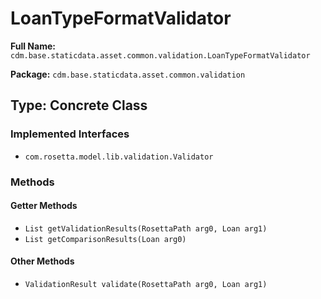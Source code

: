 # LoanTypeFormatValidator

**Full Name:** `cdm.base.staticdata.asset.common.validation.LoanTypeFormatValidator`

**Package:** `cdm.base.staticdata.asset.common.validation`

## Type: Concrete Class

### Implemented Interfaces

- `com.rosetta.model.lib.validation.Validator`

### Methods

#### Getter Methods

- `List getValidationResults(RosettaPath arg0, Loan arg1)`
- `List getComparisonResults(Loan arg0)`

#### Other Methods

- `ValidationResult validate(RosettaPath arg0, Loan arg1)`


